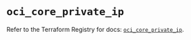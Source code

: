 # `oci_core_private_ip`

Refer to the Terraform Registry for docs: [`oci_core_private_ip`](https://registry.terraform.io/providers/hashicorp/oci/7.19.0/docs/resources/core_private_ip).
